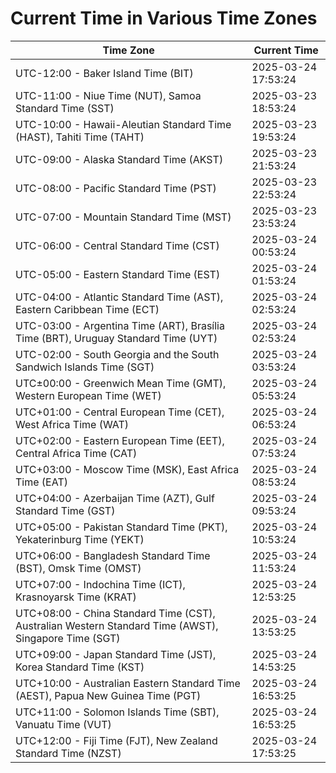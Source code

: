 # Current Time in Various Time Zones

| Time Zone | Current Time |
|-----------|--------------|
| UTC-12:00 - Baker Island Time (BIT) | 2025-03-24 17:53:24 |
| UTC-11:00 - Niue Time (NUT), Samoa Standard Time (SST) | 2025-03-23 18:53:24 |
| UTC-10:00 - Hawaii-Aleutian Standard Time (HAST), Tahiti Time (TAHT) | 2025-03-23 19:53:24 |
| UTC-09:00 - Alaska Standard Time (AKST) | 2025-03-23 21:53:24 |
| UTC-08:00 - Pacific Standard Time (PST) | 2025-03-23 22:53:24 |
| UTC-07:00 - Mountain Standard Time (MST) | 2025-03-23 23:53:24 |
| UTC-06:00 - Central Standard Time (CST) | 2025-03-24 00:53:24 |
| UTC-05:00 - Eastern Standard Time (EST) | 2025-03-24 01:53:24 |
| UTC-04:00 - Atlantic Standard Time (AST), Eastern Caribbean Time (ECT) | 2025-03-24 02:53:24 |
| UTC-03:00 - Argentina Time (ART), Brasília Time (BRT), Uruguay Standard Time (UYT) | 2025-03-24 02:53:24 |
| UTC-02:00 - South Georgia and the South Sandwich Islands Time (SGT) | 2025-03-24 03:53:24 |
| UTC±00:00 - Greenwich Mean Time (GMT), Western European Time (WET) | 2025-03-24 05:53:24 |
| UTC+01:00 - Central European Time (CET), West Africa Time (WAT) | 2025-03-24 06:53:24 |
| UTC+02:00 - Eastern European Time (EET), Central Africa Time (CAT) | 2025-03-24 07:53:24 |
| UTC+03:00 - Moscow Time (MSK), East Africa Time (EAT) | 2025-03-24 08:53:24 |
| UTC+04:00 - Azerbaijan Time (AZT), Gulf Standard Time (GST) | 2025-03-24 09:53:24 |
| UTC+05:00 - Pakistan Standard Time (PKT), Yekaterinburg Time (YEKT) | 2025-03-24 10:53:24 |
| UTC+06:00 - Bangladesh Standard Time (BST), Omsk Time (OMST) | 2025-03-24 11:53:24 |
| UTC+07:00 - Indochina Time (ICT), Krasnoyarsk Time (KRAT) | 2025-03-24 12:53:25 |
| UTC+08:00 - China Standard Time (CST), Australian Western Standard Time (AWST), Singapore Time (SGT) | 2025-03-24 13:53:25 |
| UTC+09:00 - Japan Standard Time (JST), Korea Standard Time (KST) | 2025-03-24 14:53:25 |
| UTC+10:00 - Australian Eastern Standard Time (AEST), Papua New Guinea Time (PGT) | 2025-03-24 16:53:25 |
| UTC+11:00 - Solomon Islands Time (SBT), Vanuatu Time (VUT) | 2025-03-24 16:53:25 |
| UTC+12:00 - Fiji Time (FJT), New Zealand Standard Time (NZST) | 2025-03-24 17:53:25 |
